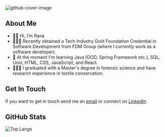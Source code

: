 ![github-cover-image](https://github.com/rtasalem/rtasalem/assets/127218837/78205206-f5cc-4fb9-a875-1942d41faf1d)
## About Me
- 👋🏽 Hi, I’m Rana
- 👩🏽‍💻 Recently obtained a Tech Industry Gold Foundation Credential in Software Development from FDM Group (where I currently work as a software developer).
- 🌱 At the moment I'm learning Java (OOD, Spring Framework etc.), SQL, Unix, HTML, CSS, JavaScript, and React.
- 👩🏽‍🎓 I graduated with a Master's degree in forensic science and have research experience in textile conservation.
## Get In Touch
If you want to get in touch send me an [email](ranatasalem@gmail.com) or connect on [LinkedIn](https://www.linkedin.com/in/ranatasalem/).
## GitHub Stats
![Top Langs](https://github-readme-stats.vercel.app/api/top-langs/?username=rtasalem&theme=shadow_blue&layout=compact)
